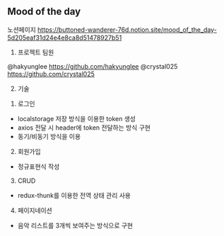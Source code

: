 ## Mood of the day

노션페이지
https://buttoned-wanderer-76d.notion.site/mood_of_the_day-5d205eaf31d24e4e8ca8d51478927b51

1. 프로젝트 팀원

@hakyunglee 
https://github.com/hakyunglee
@crystal025
https://github.com/crystal025

2. 기술 

1) 로그인
- localstorage 저장 방식을 이용한 token 생성
- axios 전달 시 header에 token 전달하는 방식 구현 
- 동기/비동기 방식을 이용

2) 회원가입

- 정규표현식 작성

3) CRUD
- redux-thunk를 이용한 전역 상태 관리 사용

4) 페이지네이션
- 음악 리스트를 3개씩 보여주는 방식으로 구현
